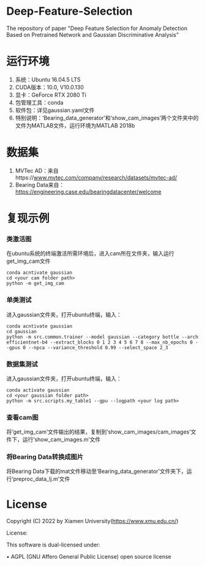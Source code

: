 # Deep-Feature-Selection
The repository of paper "Deep Feature Selection for Anomaly Detection Based on Pretrained Network and Gaussian Discriminative Analysis"
# 运行环境
1. 系统：Ubuntu 16.04.5 LTS
2. CUDA版本：10.0, V10.0.130
3. 显卡：GeForce RTX 2080 Ti
4. 包管理工具：conda
5. 软件包：详见gaussian.yaml文件
6. 特别说明：‘Bearing_data_generator’和‘show_cam_images’两个文件夹中的文件为MATLAB文件，运行环境为MATLAB 2018b

# 数据集
1. MVTec AD：来自https://www.mvtec.com/company/research/datasets/mvtec-ad/
2. Bearing Data来自：https://engineering.case.edu/bearingdatacenter/welcome

# 复现示例
### 类激活图
在ubuntu系统的终端激活所需环境后，进入cam所在文件夹，输入运行get_img_cam文件
```
conda acntivate gaussian
cd <your cam folder path>
python -m get_img_cam
```
### 单类测试
进入gaussian文件夹，打开ubuntu终端，输入：
  ```
  conda acntivate gaussian
  cd gaussian
  python -m src.common.trainer --model gaussian --category bottle --arch efficientnet-b4 --extract_blocks 0 1 2 3 4 5 6 7 8 --max_nb_epochs 0 --gpus 0 --npca --variance_threshold 0.99 --select_space 2_3
  ```
### 数据集测试
进入gaussian文件夹，打开ubuntu终端，输入：
  ```
  conda activate gaussian
  cd <your gaussian folder path>
  python -m src.scripts.my_table1 --gpu --logpath <your log path>
  ```
### 查看cam图
将‘get_img_cam’文件输出的结果，复制到‘show_cam_images/cam_images’文件下，运行‘show_cam_images.m’文件
### 将Bearing Data转换成图片
将Bearing Data下载的mat文件移动至‘Bearing_data_generator’文件夹下，运行‘preproc_data_lj.m’文件

# License
Copyright (C) 2022 by Xiamen University(https://www.xmu.edu.cn/)

License:

This software is dual-licensed under:

• AGPL (GNU Affero General Public License) open source license
